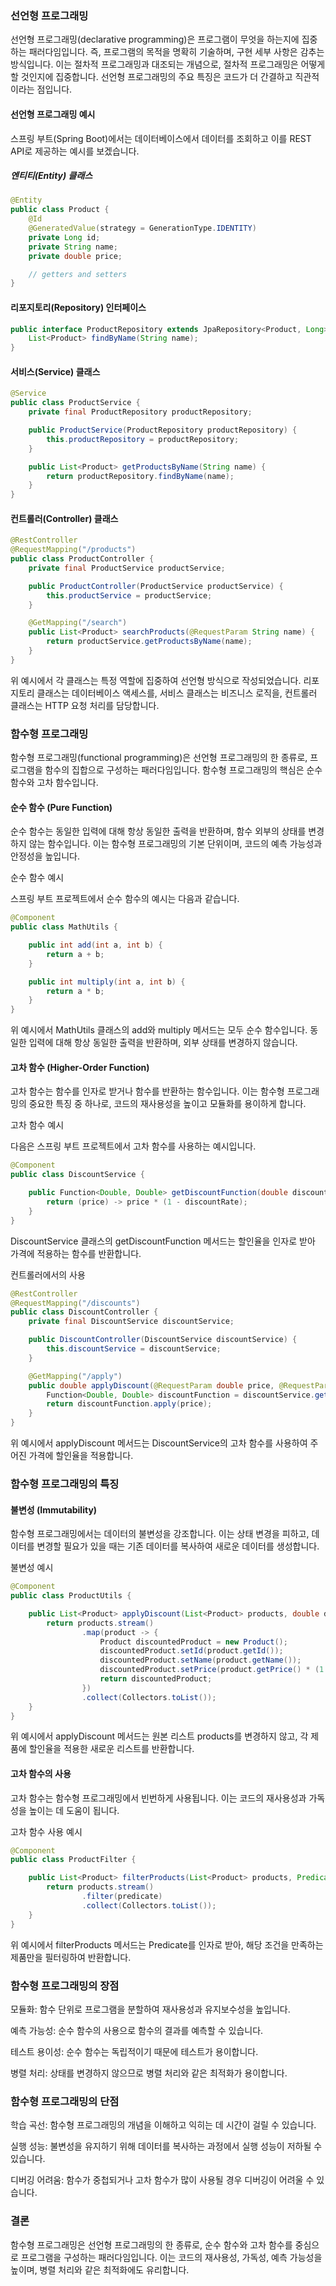 ### 선언형 프로그래밍

선언형 프로그래밍(declarative programming)은 프로그램이 무엇을 하는지에 집중하는 패러다임입니다. 즉, 프로그램의 목적을 명확히 기술하며, 구현 세부 사항은 감추는 방식입니다. 이는 절차적 프로그래밍과 대조되는 개념으로, 절차적 프로그래밍은 어떻게 할 것인지에 집중합니다. 선언형 프로그래밍의 주요 특징은 코드가 더 간결하고 직관적이라는 점입니다.

#### 선언형 프로그래밍 예시

스프링 부트(Spring Boot)에서는 데이터베이스에서 데이터를 조회하고 이를 REST API로 제공하는 예시를 보겠습니다.

##### 엔티티(Entity) 클래스

```java
@Entity
public class Product {
    @Id
    @GeneratedValue(strategy = GenerationType.IDENTITY)
    private Long id;
    private String name;
    private double price;

    // getters and setters
}
```
#### 리포지토리(Repository) 인터페이스

```java
public interface ProductRepository extends JpaRepository<Product, Long> {
    List<Product> findByName(String name);
}
```

#### 서비스(Service) 클래스

```java
@Service
public class ProductService {
    private final ProductRepository productRepository;

    public ProductService(ProductRepository productRepository) {
        this.productRepository = productRepository;
    }

    public List<Product> getProductsByName(String name) {
        return productRepository.findByName(name);
    }
}
```

#### 컨트롤러(Controller) 클래스

```java
@RestController
@RequestMapping("/products")
public class ProductController {
    private final ProductService productService;

    public ProductController(ProductService productService) {
        this.productService = productService;
    }

    @GetMapping("/search")
    public List<Product> searchProducts(@RequestParam String name) {
        return productService.getProductsByName(name);
    }
}
```
위 예시에서 각 클래스는 특정 역할에 집중하여 선언형 방식으로 작성되었습니다. 리포지토리 클래스는 데이터베이스 액세스를, 서비스 클래스는 비즈니스 로직을, 컨트롤러 클래스는 HTTP 요청 처리를 담당합니다.

### 함수형 프로그래밍
함수형 프로그래밍(functional programming)은 선언형 프로그래밍의 한 종류로, 프로그램을 함수의 집합으로 구성하는 패러다임입니다. 함수형 프로그래밍의 핵심은 순수 함수와 고차 함수입니다.

#### 순수 함수 (Pure Function)
순수 함수는 동일한 입력에 대해 항상 동일한 출력을 반환하며, 함수 외부의 상태를 변경하지 않는 함수입니다. 이는 함수형 프로그래밍의 기본 단위이며, 코드의 예측 가능성과 안정성을 높입니다.

순수 함수 예시

스프링 부트 프로젝트에서 순수 함수의 예시는 다음과 같습니다.
```java
@Component
public class MathUtils {

    public int add(int a, int b) {
        return a + b;
    }

    public int multiply(int a, int b) {
        return a * b;
    }
}
```
위 예시에서 MathUtils 클래스의 add와 multiply 메서드는 모두 순수 함수입니다. 동일한 입력에 대해 항상 동일한 출력을 반환하며, 외부 상태를 변경하지 않습니다.

#### 고차 함수 (Higher-Order Function)
고차 함수는 함수를 인자로 받거나 함수를 반환하는 함수입니다. 이는 함수형 프로그래밍의 중요한 특징 중 하나로, 코드의 재사용성을 높이고 모듈화를 용이하게 합니다.

고차 함수 예시

다음은 스프링 부트 프로젝트에서 고차 함수를 사용하는 예시입니다.

```java
@Component
public class DiscountService {

    public Function<Double, Double> getDiscountFunction(double discountRate) {
        return (price) -> price * (1 - discountRate);
    }
}
```
DiscountService 클래스의 getDiscountFunction 메서드는 할인율을 인자로 받아 가격에 적용하는 함수를 반환합니다.

컨트롤러에서의 사용

```java
@RestController
@RequestMapping("/discounts")
public class DiscountController {
    private final DiscountService discountService;

    public DiscountController(DiscountService discountService) {
        this.discountService = discountService;
    }

    @GetMapping("/apply")
    public double applyDiscount(@RequestParam double price, @RequestParam double rate) {
        Function<Double, Double> discountFunction = discountService.getDiscountFunction(rate);
        return discountFunction.apply(price);
    }
}
```
위 예시에서 applyDiscount 메서드는 DiscountService의 고차 함수를 사용하여 주어진 가격에 할인율을 적용합니다.

### 함수형 프로그래밍의 특징
#### 불변성 (Immutability)
함수형 프로그래밍에서는 데이터의 불변성을 강조합니다. 이는 상태 변경을 피하고, 데이터를 변경할 필요가 있을 때는 기존 데이터를 복사하여 새로운 데이터를 생성합니다.

불변성 예시

```java
@Component
public class ProductUtils {

    public List<Product> applyDiscount(List<Product> products, double discountRate) {
        return products.stream()
                .map(product -> {
                    Product discountedProduct = new Product();
                    discountedProduct.setId(product.getId());
                    discountedProduct.setName(product.getName());
                    discountedProduct.setPrice(product.getPrice() * (1 - discountRate));
                    return discountedProduct;
                })
                .collect(Collectors.toList());
    }
}
```
위 예시에서 applyDiscount 메서드는 원본 리스트 products를 변경하지 않고, 각 제품에 할인율을 적용한 새로운 리스트를 반환합니다.

#### 고차 함수의 사용
고차 함수는 함수형 프로그래밍에서 빈번하게 사용됩니다. 이는 코드의 재사용성과 가독성을 높이는 데 도움이 됩니다.

고차 함수 사용 예시

```java
@Component
public class ProductFilter {

    public List<Product> filterProducts(List<Product> products, Predicate<Product> predicate) {
        return products.stream()
                .filter(predicate)
                .collect(Collectors.toList());
    }
}
```
위 예시에서 filterProducts 메서드는 Predicate를 인자로 받아, 해당 조건을 만족하는 제품만을 필터링하여 반환합니다.

### 함수형 프로그래밍의 장점
모듈화: 함수 단위로 프로그램을 분할하여 재사용성과 유지보수성을 높입니다.

예측 가능성: 순수 함수의 사용으로 함수의 결과를 예측할 수 있습니다.

테스트 용이성: 순수 함수는 독립적이기 때문에 테스트가 용이합니다.

병렬 처리: 상태를 변경하지 않으므로 병렬 처리와 같은 최적화가 용이합니다.

### 함수형 프로그래밍의 단점
학습 곡선: 함수형 프로그래밍의 개념을 이해하고 익히는 데 시간이 걸릴 수 있습니다.

실행 성능: 불변성을 유지하기 위해 데이터를 복사하는 과정에서 실행 성능이 저하될 수 있습니다.

디버깅 어려움: 함수가 중첩되거나 고차 함수가 많이 사용될 경우 디버깅이 어려울 수 있습니다.

### 결론
함수형 프로그래밍은 선언형 프로그래밍의 한 종류로, 순수 함수와 고차 함수를 중심으로 프로그램을 구성하는 패러다임입니다. 이는 코드의 재사용성, 가독성, 예측 가능성을 높이며, 병렬 처리와 같은 최적화에도 유리합니다. 
